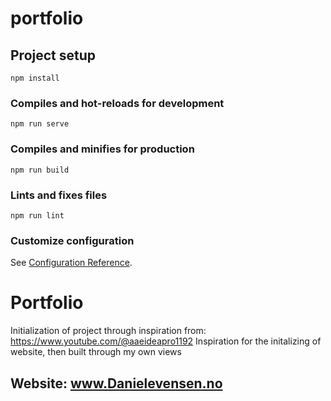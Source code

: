 # portfolio

## Project setup
```
npm install
```

### Compiles and hot-reloads for development
```
npm run serve
```

### Compiles and minifies for production
```
npm run build
```

### Lints and fixes files
```
npm run lint
```

### Customize configuration
See [Configuration Reference](https://cli.vuejs.org/config/).

# Portfolio
Initialization of project through inspiration from: https://www.youtube.com/@aaeideapro1192
Inspiration for the initalizing of website, then built through my own views

## Website: www.Danielevensen.no
